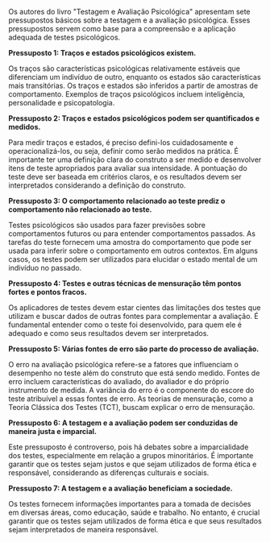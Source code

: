 Os autores do livro "Testagem e Avaliação Psicológica" apresentam sete pressupostos básicos sobre a testagem e a avaliação psicológica. Esses pressupostos servem como base para a compreensão e a aplicação adequada de testes psicológicos.

**Pressuposto 1: Traços e estados psicológicos existem.**

Os traços são características psicológicas relativamente estáveis que diferenciam um indivíduo de outro, enquanto os estados são características mais transitórias. Os traços e estados são inferidos a partir de amostras de comportamento. Exemplos de traços psicológicos incluem inteligência, personalidade e psicopatologia.

**Pressuposto 2: Traços e estados psicológicos podem ser quantificados e medidos.**

Para medir traços e estados, é preciso defini-los cuidadosamente e operacionalizá-los, ou seja, definir como serão medidos na prática. É importante ter uma definição clara do construto a ser medido e desenvolver itens de teste apropriados para avaliar sua intensidade. A pontuação do teste deve ser baseada em critérios claros, e os resultados devem ser interpretados considerando a definição do construto.

**Pressuposto 3: O comportamento relacionado ao teste prediz o comportamento não relacionado ao teste.**

Testes psicológicos são usados para fazer previsões sobre comportamentos futuros ou para entender comportamentos passados. As tarefas do teste fornecem uma amostra do comportamento que pode ser usada para inferir sobre o comportamento em outros contextos. Em alguns casos, os testes podem ser utilizados para elucidar o estado mental de um indivíduo no passado.

**Pressuposto 4: Testes e outras técnicas de mensuração têm pontos fortes e pontos fracos.**

Os aplicadores de testes devem estar cientes das limitações dos testes que utilizam e buscar dados de outras fontes para complementar a avaliação. É fundamental entender como o teste foi desenvolvido, para quem ele é adequado e como seus resultados devem ser interpretados.

**Pressuposto 5: Várias fontes de erro são parte do processo de avaliação.**

O erro na avaliação psicológica refere-se a fatores que influenciam o desempenho no teste além do construto que está sendo medido. Fontes de erro incluem características do avaliado, do avaliador e do próprio instrumento de medida. A variância do erro é o componente do escore do teste atribuível a essas fontes de erro. As teorias de mensuração, como a Teoria Clássica dos Testes (TCT), buscam explicar o erro de mensuração.

**Pressuposto 6: A testagem e a avaliação podem ser conduzidas de maneira justa e imparcial.**

Este pressuposto é controverso, pois há debates sobre a imparcialidade dos testes, especialmente em relação a grupos minoritários. É importante garantir que os testes sejam justos e que sejam utilizados de forma ética e responsável, considerando as diferenças culturais e sociais.

**Pressuposto 7: A testagem e a avaliação beneficiam a sociedade.**

Os testes fornecem informações importantes para a tomada de decisões em diversas áreas, como educação, saúde e trabalho. No entanto, é crucial garantir que os testes sejam utilizados de forma ética e que seus resultados sejam interpretados de maneira responsável.